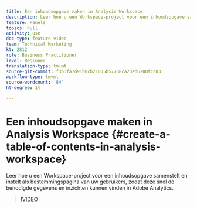 ```yaml
---
title: Een inhoudsopgave maken in Analysis Workspace
description: Leer hoe u een Workspace-project voor een inhoudsopgave samenstelt en instelt als bestemmingspagina van uw gebruikers, zodat deze snel de benodigde gegevens en inzichten kunnen vinden in Adobe Analytics.
feature: Panels
topics: null
activity: use
doc-type: feature video
team: Technical Marketing
kt: 2812
role: Business Practitioner
level: Beginner
translation-type: tm+mt
source-git-commit: f3b3fa7d91b0cb21005b57768ca23ed6700fcc03
workflow-type: tm+mt
source-wordcount: '84'
ht-degree: 1%

---
```



# Een inhoudsopgave maken in Analysis Workspace {#create-a-table-of-contents-in-analysis-workspace}

Leer hoe u een Workspace-project voor een inhoudsopgave samenstelt en instelt als bestemmingspagina van uw gebruikers, zodat deze snel de benodigde gegevens en inzichten kunnen vinden in Adobe Analytics.

>[!VIDEO](https://video.tv.adobe.com/v/26990/?quality=12)
